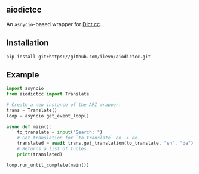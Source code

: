 ## aiodictcc

An `asnycio`-based  wrapper for [Dict.cc](http://dict.cc).

## Installation

```
pip install git+https://github.com/ilevn/aiodictcc.git
```

## Example

```py
import asyncio
from aiodictcc import Translate

# Create a new instance of the API wrapper.
trans = Translate()
loop = asyncio.get_event_loop()

async def main():
    to_translate = input("Search: ")
    # Get translation for `to translate` en -> de.
    translated = await trans.get_translation(to_translate, "en", "de")
    # Returns a list of tuples.
    print(translated)

loop.run_until_complete(main())
```